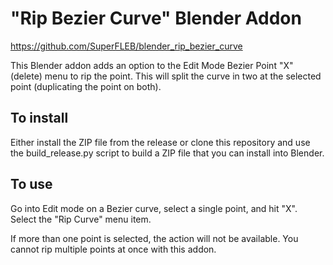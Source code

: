 # "Rip Bezier Curve" Blender Addon

https://github.com/SuperFLEB/blender_rip_bezier_curve

This Blender addon adds an option to the Edit Mode Bezier Point "X" (delete) menu to rip
the point. This will split the curve in two at the selected point (duplicating the point on
both).

## To install

Either install the ZIP file from the release or clone this repository and use the
build_release.py script to build a ZIP file that you can install into Blender.

## To use

Go into Edit mode on a Bezier curve, select a single point, and hit "X". Select the "Rip Curve"
menu item.

If more than one point is selected, the action will not be available. You cannot rip multiple points
at once with this addon.
